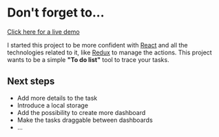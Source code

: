 Don't forget to...
==================
[Click here for a live demo](https://vigilant-austin-3dd81b.netlify.com/)

I started this project to be more confident with
[React](https://reactjs.org/)
and all the technologies related to it, like
[Redux](https://redux.js.org/)
to manage the actions.
This project wants to be a simple **"To do list"** tool
to trace your tasks.

Next steps
----------
* Add more details to the task
* Introduce a local storage
* Add the possibility to create more dashboard
* Make the tasks draggable between dashboards
* ...
